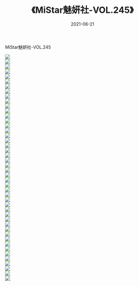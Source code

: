 ﻿---
layout: post
title:  《MiStar魅妍社-VOL.245》
date:   2021-06-21
img: http://img.660000.xyz/Sharelink/网络美图/2021/MiStar魅妍社-VOL.245/000.jpg
categories: [美女, 清纯, 唯美]
---

MiStar魅妍社-VOL.245

  ![](http://img.660000.xyz/Sharelink/网络美图/2021/MiStar魅妍社-VOL.245/001.jpg) <br> ![](http://img.660000.xyz/Sharelink/网络美图/2021/MiStar魅妍社-VOL.245/002.jpg) <br> ![](http://img.660000.xyz/Sharelink/网络美图/2021/MiStar魅妍社-VOL.245/003.jpg) <br> ![](http://img.660000.xyz/Sharelink/网络美图/2021/MiStar魅妍社-VOL.245/004.jpg) <br> ![](http://img.660000.xyz/Sharelink/网络美图/2021/MiStar魅妍社-VOL.245/005.jpg) <br> ![](http://img.660000.xyz/Sharelink/网络美图/2021/MiStar魅妍社-VOL.245/006.jpg) <br> ![](http://img.660000.xyz/Sharelink/网络美图/2021/MiStar魅妍社-VOL.245/007.jpg) <br> ![](http://img.660000.xyz/Sharelink/网络美图/2021/MiStar魅妍社-VOL.245/008.jpg) <br> ![](http://img.660000.xyz/Sharelink/网络美图/2021/MiStar魅妍社-VOL.245/009.jpg) <br> ![](http://img.660000.xyz/Sharelink/网络美图/2021/MiStar魅妍社-VOL.245/010.jpg) <br> ![](http://img.660000.xyz/Sharelink/网络美图/2021/MiStar魅妍社-VOL.245/011.jpg) <br> ![](http://img.660000.xyz/Sharelink/网络美图/2021/MiStar魅妍社-VOL.245/012.jpg) <br> ![](http://img.660000.xyz/Sharelink/网络美图/2021/MiStar魅妍社-VOL.245/013.jpg) <br> ![](http://img.660000.xyz/Sharelink/网络美图/2021/MiStar魅妍社-VOL.245/014.jpg) <br> ![](http://img.660000.xyz/Sharelink/网络美图/2021/MiStar魅妍社-VOL.245/015.jpg) <br> ![](http://img.660000.xyz/Sharelink/网络美图/2021/MiStar魅妍社-VOL.245/016.jpg) <br> ![](http://img.660000.xyz/Sharelink/网络美图/2021/MiStar魅妍社-VOL.245/017.jpg) <br> ![](http://img.660000.xyz/Sharelink/网络美图/2021/MiStar魅妍社-VOL.245/018.jpg) <br> ![](http://img.660000.xyz/Sharelink/网络美图/2021/MiStar魅妍社-VOL.245/019.jpg) <br> ![](http://img.660000.xyz/Sharelink/网络美图/2021/MiStar魅妍社-VOL.245/020.jpg) <br> ![](http://img.660000.xyz/Sharelink/网络美图/2021/MiStar魅妍社-VOL.245/021.jpg) <br> ![](http://img.660000.xyz/Sharelink/网络美图/2021/MiStar魅妍社-VOL.245/022.jpg) <br> ![](http://img.660000.xyz/Sharelink/网络美图/2021/MiStar魅妍社-VOL.245/023.jpg) <br> ![](http://img.660000.xyz/Sharelink/网络美图/2021/MiStar魅妍社-VOL.245/024.jpg) <br> ![](http://img.660000.xyz/Sharelink/网络美图/2021/MiStar魅妍社-VOL.245/025.jpg) <br> ![](http://img.660000.xyz/Sharelink/网络美图/2021/MiStar魅妍社-VOL.245/026.jpg) <br> ![](http://img.660000.xyz/Sharelink/网络美图/2021/MiStar魅妍社-VOL.245/027.jpg) <br> ![](http://img.660000.xyz/Sharelink/网络美图/2021/MiStar魅妍社-VOL.245/028.jpg) <br> ![](http://img.660000.xyz/Sharelink/网络美图/2021/MiStar魅妍社-VOL.245/029.jpg) <br> ![](http://img.660000.xyz/Sharelink/网络美图/2021/MiStar魅妍社-VOL.245/030.jpg) <br> ![](http://img.660000.xyz/Sharelink/网络美图/2021/MiStar魅妍社-VOL.245/031.jpg) <br> ![](http://img.660000.xyz/Sharelink/网络美图/2021/MiStar魅妍社-VOL.245/032.jpg) <br> ![](http://img.660000.xyz/Sharelink/网络美图/2021/MiStar魅妍社-VOL.245/033.jpg) <br> ![](http://img.660000.xyz/Sharelink/网络美图/2021/MiStar魅妍社-VOL.245/034.jpg) <br> ![](http://img.660000.xyz/Sharelink/网络美图/2021/MiStar魅妍社-VOL.245/035.jpg) <br> ![](http://img.660000.xyz/Sharelink/网络美图/2021/MiStar魅妍社-VOL.245/036.jpg) <br> ![](http://img.660000.xyz/Sharelink/网络美图/2021/MiStar魅妍社-VOL.245/037.jpg) <br> ![](http://img.660000.xyz/Sharelink/网络美图/2021/MiStar魅妍社-VOL.245/038.jpg) <br> ![](http://img.660000.xyz/Sharelink/网络美图/2021/MiStar魅妍社-VOL.245/039.jpg) <br> ![](http://img.660000.xyz/Sharelink/网络美图/2021/MiStar魅妍社-VOL.245/040.jpg) <br> ![](http://img.660000.xyz/Sharelink/网络美图/2021/MiStar魅妍社-VOL.245/041.jpg) <br> ![](http://img.660000.xyz/Sharelink/网络美图/2021/MiStar魅妍社-VOL.245/042.jpg) <br> ![](http://img.660000.xyz/Sharelink/网络美图/2021/MiStar魅妍社-VOL.245/043.jpg) <br> ![](http://img.660000.xyz/Sharelink/网络美图/2021/MiStar魅妍社-VOL.245/044.jpg) <br> ![](http://img.660000.xyz/Sharelink/网络美图/2021/MiStar魅妍社-VOL.245/045.jpg) <br> ![](http://img.660000.xyz/Sharelink/网络美图/2021/MiStar魅妍社-VOL.245/046.jpg) <br>